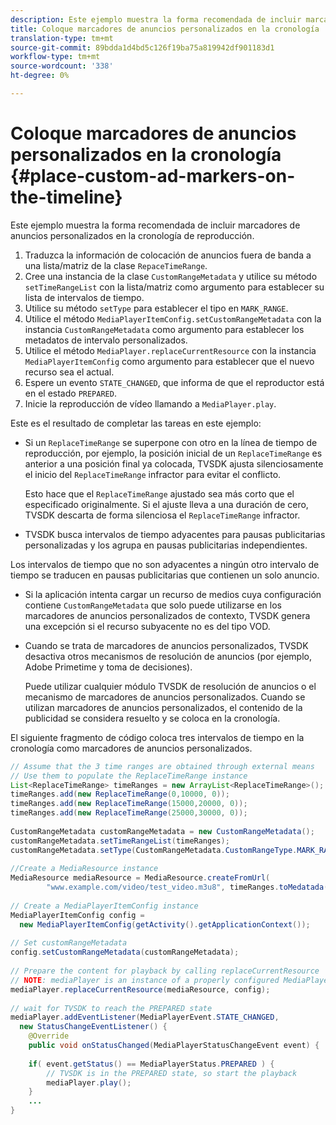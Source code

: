```yaml
---
description: Este ejemplo muestra la forma recomendada de incluir marcadores de anuncios personalizados en la cronología de reproducción.
title: Coloque marcadores de anuncios personalizados en la cronología
translation-type: tm+mt
source-git-commit: 89bdda1d4bd5c126f19ba75a819942df901183d1
workflow-type: tm+mt
source-wordcount: '338'
ht-degree: 0%

---
```



# Coloque marcadores de anuncios personalizados en la cronología {#place-custom-ad-markers-on-the-timeline}

Este ejemplo muestra la forma recomendada de incluir marcadores de anuncios personalizados en la cronología de reproducción.

1. Traduzca la información de colocación de anuncios fuera de banda a una lista/matriz de la clase `RepaceTimeRange`.
1. Cree una instancia de la clase `CustomRangeMetadata` y utilice su método `setTimeRangeList` con la lista/matriz como argumento para establecer su lista de intervalos de tiempo.
1. Utilice su método `setType` para establecer el tipo en `MARK_RANGE`.
1. Utilice el método `MediaPlayerItemConfig.setCustomRangeMetadata` con la instancia `CustomRangeMetadata` como argumento para establecer los metadatos de intervalo personalizados.
1. Utilice el método `MediaPlayer.replaceCurrentResource` con la instancia `MediaPlayerItemConfig` como argumento para establecer que el nuevo recurso sea el actual.
1. Espere un evento `STATE_CHANGED`, que informa de que el reproductor está en el estado `PREPARED`.
1. Inicie la reproducción de vídeo llamando a `MediaPlayer.play`.

Este es el resultado de completar las tareas en este ejemplo:

* Si un `ReplaceTimeRange` se superpone con otro en la línea de tiempo de reproducción, por ejemplo, la posición inicial de un `ReplaceTimeRange` es anterior a una posición final ya colocada, TVSDK ajusta silenciosamente el inicio del `ReplaceTimeRange` infractor para evitar el conflicto.

   Esto hace que el `ReplaceTimeRange` ajustado sea más corto que el especificado originalmente. Si el ajuste lleva a una duración de cero, TVSDK descarta de forma silenciosa el `ReplaceTimeRange` infractor.

* TVSDK busca intervalos de tiempo adyacentes para pausas publicitarias personalizadas y los agrupa en pausas publicitarias independientes.

Los intervalos de tiempo que no son adyacentes a ningún otro intervalo de tiempo se traducen en pausas publicitarias que contienen un solo anuncio.

* Si la aplicación intenta cargar un recurso de medios cuya configuración contiene `CustomRangeMetadata` que solo puede utilizarse en los marcadores de anuncios personalizados de contexto, TVSDK genera una excepción si el recurso subyacente no es del tipo VOD.

* Cuando se trata de marcadores de anuncios personalizados, TVSDK desactiva otros mecanismos de resolución de anuncios (por ejemplo, Adobe Primetime y toma de decisiones).

   Puede utilizar cualquier módulo TVSDK de resolución de anuncios o el mecanismo de marcadores de anuncios personalizados. Cuando se utilizan marcadores de anuncios personalizados, el contenido de la publicidad se considera resuelto y se coloca en la cronología.

El siguiente fragmento de código coloca tres intervalos de tiempo en la cronología como marcadores de anuncios personalizados.

```java
// Assume that the 3 time ranges are obtained through external means 
// Use them to populate the ReplaceTimeRange instance 
List<ReplaceTimeRange> timeRanges = new ArrayList<ReplaceTimeRange>(); 
timeRanges.add(new ReplaceTimeRange(0,10000, 0)); 
timeRanges.add(new ReplaceTimeRange(15000,20000, 0)); 
timeRanges.add(new ReplaceTimeRange(25000,30000, 0)); 
 
CustomRangeMetadata customRangeMetadata = new CustomRangeMetadata(); 
customRangeMetadata.setTimeRangeList(timeRanges); 
customRangeMetadata.setType(CustomRangeMetadata.CustomRangeType.MARK_RANGE); 
 
//Create a MediaResource instance 
MediaResource mediaResource = MediaResource.createFromUrl( 
        "www.example.com/video/test_video.m3u8", timeRanges.toMedatada(null)); 
 
// Create a MediaPlayerItemConfig instance 
MediaPlayerItemConfig config =  
  new MediaPlayerItemConfig(getActivity().getApplicationContext()); 
 
// Set customRangeMetadata 
config.setCustomRangeMetadata(customRangeMetadata); 
 
// Prepare the content for playback by calling replaceCurrentResource 
// NOTE: mediaPlayer is an instance of a properly configured MediaPlayer  
mediaPlayer.replaceCurrentResource(mediaResource, config); 
 
// wait for TVSDK to reach the PREPARED state 
mediaPlayer.addEventListener(MediaPlayerEvent.STATE_CHANGED,  
  new StatusChangeEventListener() { 
    @Override 
    public void onStatusChanged(MediaPlayerStatusChangeEvent event) { 
 
    if( event.getStatus() == MediaPlayerStatus.PREPARED ) { 
        // TVSDK is in the PREPARED state, so start the playback  
        mediaPlayer.play(); 
    } 
    ... 
}
```
